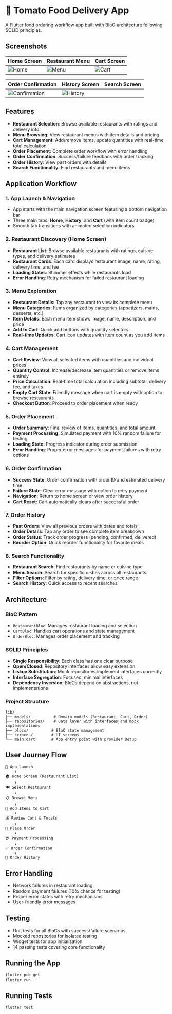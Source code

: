 # 🍅 Tomato Food Delivery App

A Flutter food ordering workflow app built with BloC architecture following SOLID principles.

## Screenshots

<!-- Add your app screenshots here -->

| Home Screen | Restaurant Menu | Cart Screen |
|-------------|-----------------|-------------|
| ![Home](screenshots/home.jpg) | ![Menu](screenshots/menu.jpg) | ![Cart](screenshots/cart.jpg) |

| Order Confirmation | History Screen | Search Screen |
|-------------------|----------------|---------------|
| ![Confirmation](screenshots/order_confirmation.jpg) | ![History](screenshots/history.jpg) |

## Features

- **Restaurant Selection**: Browse available restaurants with ratings and delivery info
- **Menu Browsing**: View restaurant menus with item details and pricing
- **Cart Management**: Add/remove items, update quantities with real-time total calculation
- **Order Placement**: Complete order workflow with error handling
- **Order Confirmation**: Success/failure feedback with order tracking
- **Order History**: View past orders with details
- **Search Functionality**: Find restaurants and menu items

## Application Workflow

### 1. App Launch & Navigation
- App starts with the main navigation screen featuring a bottom navigation bar
- Three main tabs: **Home**, **History**, and **Cart** (with item count badge)
- Smooth tab transitions with animated selection indicators

### 2. Restaurant Discovery (Home Screen)
- **Restaurant List**: Browse available restaurants with ratings, cuisine types, and delivery estimates
- **Restaurant Cards**: Each card displays restaurant image, name, rating, delivery time, and fee
- **Loading States**: Shimmer effects while restaurants load
- **Error Handling**: Retry mechanism for failed restaurant loading

### 3. Menu Exploration
- **Restaurant Details**: Tap any restaurant to view its complete menu
- **Menu Categories**: Items organized by categories (appetizers, mains, desserts, etc.)
- **Item Details**: Each menu item shows image, name, description, and price
- **Add to Cart**: Quick add buttons with quantity selectors
- **Real-time Updates**: Cart icon updates with item count as you add items

### 4. Cart Management
- **Cart Review**: View all selected items with quantities and individual prices
- **Quantity Control**: Increase/decrease item quantities or remove items entirely
- **Price Calculation**: Real-time total calculation including subtotal, delivery fee, and taxes
- **Empty Cart State**: Friendly message when cart is empty with option to browse restaurants
- **Checkout Button**: Proceed to order placement when ready

### 5. Order Placement
- **Order Summary**: Final review of items, quantities, and total amount
- **Payment Processing**: Simulated payment with 10% random failure for testing
- **Loading State**: Progress indicator during order submission
- **Error Handling**: Proper error messages for payment failures with retry options

### 6. Order Confirmation
- **Success State**: Order confirmation with order ID and estimated delivery time
- **Failure State**: Clear error message with option to retry payment
- **Navigation**: Return to home screen or view order history
- **Cart Reset**: Cart automatically clears after successful order

### 7. Order History
- **Past Orders**: View all previous orders with dates and totals
- **Order Details**: Tap any order to see complete item breakdown
- **Order Status**: Track order progress (pending, confirmed, delivered)
- **Reorder Option**: Quick reorder functionality for favorite meals

### 8. Search Functionality
- **Restaurant Search**: Find restaurants by name or cuisine type
- **Menu Search**: Search for specific dishes across all restaurants
- **Filter Options**: Filter by rating, delivery time, or price range
- **Search History**: Quick access to recent searches

## Architecture

### BloC Pattern
- `RestaurantBloc`: Manages restaurant loading and selection
- `CartBloc`: Handles cart operations and state management
- `OrderBloc`: Manages order placement and tracking

### SOLID Principles
- **Single Responsibility**: Each class has one clear purpose
- **Open/Closed**: Repository interfaces allow easy extension
- **Liskov Substitution**: Mock repositories implement interfaces correctly
- **Interface Segregation**: Focused, minimal interfaces
- **Dependency Inversion**: BloCs depend on abstractions, not implementations

### Project Structure
```
lib/
├── models/          # Domain models (Restaurant, Cart, Order)
├── repositories/    # Data layer with interfaces and mock implementations
├── blocs/          # BloC state management
├── screens/        # UI screens
└── main.dart       # App entry point with provider setup
```

## User Journey Flow

```
📱 App Launch
    ↓
🏠 Home Screen (Restaurant List)
    ↓
🍽️ Select Restaurant
    ↓
📋 Browse Menu
    ↓
🛒 Add Items to Cart
    ↓
💰 Review Cart & Totals
    ↓
📝 Place Order
    ↓
💳 Payment Processing
    ↓
✅ Order Confirmation
    ↓
📜 Order History
```

## Error Handling

- Network failures in restaurant loading
- Random payment failures (10% chance for testing)
- Proper error states with retry mechanisms
- User-friendly error messages

## Testing

- Unit tests for all BloCs with success/failure scenarios
- Mocked repositories for isolated testing
- Widget tests for app initialization
- 14 passing tests covering core functionality

## Running the App

```bash
flutter pub get
flutter run
```

## Running Tests

```bash
flutter test
```
